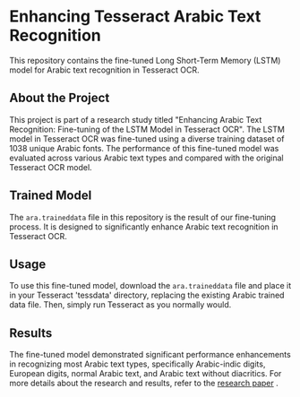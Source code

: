 # Enhancing Tesseract Arabic Text Recognition

This repository contains the fine-tuned Long Short-Term Memory (LSTM) model for Arabic text recognition in Tesseract OCR.

## About the Project
This project is part of a research study titled "Enhancing Arabic Text Recognition: Fine-tuning of the LSTM Model in Tesseract OCR". The LSTM model in Tesseract OCR was fine-tuned using a diverse training dataset of 1038 unique Arabic fonts. The performance of this fine-tuned model was evaluated across various Arabic text types and compared with the original Tesseract OCR model. 

## Trained Model
The `ara.traineddata` file in this repository is the result of our fine-tuning process. It is designed to significantly enhance Arabic text recognition in Tesseract OCR. 

## Usage
To use this fine-tuned model, download the `ara.traineddata` file and place it in your Tesseract 'tessdata' directory, replacing the existing Arabic trained data file. Then, simply run Tesseract as you normally would.

## Results
The fine-tuned model demonstrated significant performance enhancements in recognizing most Arabic text types, specifically Arabic-indic digits, European digits, normal Arabic text, and Arabic text without diacritics. For more details about the research and results, refer to the [research paper](https://www.researchgate.net/publication/372507862_Advancing_Arabic_Text_Recognition_Fine-tuning_of_the_LSTM_Model_in_Tesseract_OCR?channel=doi&linkId=64bb096a8de7ed28bab5fe3b&showFulltext=true)
.
